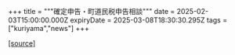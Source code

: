 +++
title = """確定申告・町道民税申告相談"""
date = 2025-02-03T15:00:00.000Z
expiryDate = 2025-03-08T18:30:30.295Z
tags = ["kuriyama","news"]
+++


[[source]](https://www.town.kuriyama.hokkaido.jp/soshiki/33/918.html)
